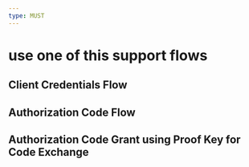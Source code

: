 ```yaml
---
type: MUST
---
```


# use one of this support flows

## Client Credentials Flow

## Authorization Code Flow

## Authorization Code Grant using Proof Key for Code Exchange  
